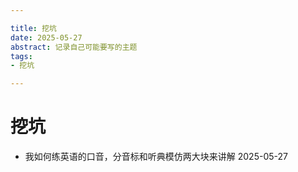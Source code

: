 ```yaml
---

title: 挖坑
date: 2025-05-27
abstract: 记录自己可能要写的主题
tags: 
- 挖坑 

---
```


# 挖坑

-   我如何练英语的口音，分音标和听典模仿两大块来讲解 2025-05-27
